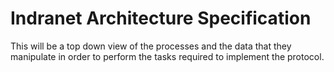 # Indranet Architecture Specification

This will be a top down view of the processes and the data that they manipulate in order to perform the tasks required to implement the protocol.